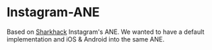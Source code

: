 Instagram-ANE
=============

Based on [Sharkhack](https://github.com/sharkhack) Instagram's ANE. We wanted to have a default implementation and iOS & Android into the same ANE.